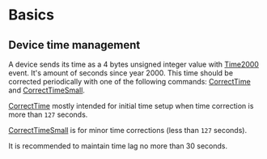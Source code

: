 # Basics

## Device time management

A device sends its time as a 4 bytes unsigned integer value with [Time2000](./commands/uplink/Time2000.md) event.
It's amount of seconds since year 2000.
This time should be corrected periodically with one of the following commands: [CorrectTime](./commands/CorrectTime.md) and [CorrectTimeSmall](./commands/CorrectTimeSmall.md).

[CorrectTime](./commands/CorrectTime.md) mostly intended for initial time setup when time correction is more than `127` seconds.

[CorrectTimeSmall](./commands/CorrectTimeSmall.md) is for minor time corrections (less than `127` seconds).

It is recommended to maintain time lag no more than 30 seconds.
